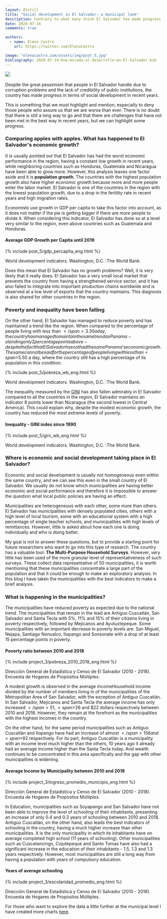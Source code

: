```yaml
---
layout: distill
title: "Social development in El Salvador: a municipal look"
description: Contrary to what many think El Salvador has made progress in recent years, however, development has been heterogeneous among the municipalities.
date: 2020-07-16
comments: true

authors:
  - name: Eleno Castro
    url: https://twitter.com/ElenoCastro

image: "elenocastro.com/assets/img/post_5.jpg"
bibliography: 2020-07-14-Una-mirada-al-desarrollo-en-El-Salvador.bib
---
```

<div class="row mt-3">
    <div class="col-sm mt-3 mt-md-0">
        <img class="img-fluid rounded z-depth-1" src="{{ site.baseurl }}/assets/img/post_5.jpg">
    </div>
</div>
<br/>
Despite the great pessimism that people in El Salvador handle due to corruption problems and the lack of credibility of public institutions, the country has made progress in terms of social development in recent years.

This is something that we must highlight and mention, especially to deny those people who assure us that we are worse than ever. There is no doubt that there is still a long way to go and that there are challenges that have not been met in the best way in recent years, but we can highlight some progress.

### Comparing apples with apples. What has happened to El Salvador's economic growth?

It is usually pointed out that El Salvador has had the worst economic performance in the region, having a constant low growth in recent years, while neighboring countries such as Honduras, Guatemala and Nicaragua have been able to grow more. However, this analysis leaves one factor aside and it is <b>population growth</b>. The countries with the highest population growth also have higher economic growth because more and more people enter the labor market. El Salvador is one of the countries in the region with the lowest population growth, due to a drop in the fertility rate in recent years and high migration rates.

Economists use growth in GDP per capita to take this factor into account, as it does not matter if the pie is getting bigger if there are more people to divide it. When considering this indicator, El Salvador has done so at a level very similar to the region, even above countries such as Guatemala and Honduras<d-cite key="WDI"></d-cite>.


#### Average GDP Growth per Capita until 2019
{% include post_5/gdp_percapita_eng.html %}
<div class="caption">
    World development indicators. Washington, D.C. :The World Bank.
</div>

Does this mean that El Salvador has no growth problems? Well, it is very likely that it really does. El Salvador has a very small local market that prevents the country from having a strengthened service sector, and it has also failed to integrate into important production chains worldwide and is observed at a low level of exports that the country maintains. This diagnosis is also shared for other countries in the region.

### Poverty and inequality have been falling

On the other hand, El Salvador has managed to reduce poverty and has maintained a trend like the region. When compared to the percentage of people living with less than <span>$</span>3.30 a day, the country has managed to maintain the same trend as Panama - standing only 2 percentage points above - despite the fact that El Salvador has not had the same Panama’s economic growth. The same cannot be said for the percentage of people living with less than <span>$</span>5.50 a day, where the country still has a high percentage of its population in this condition<d-cite key="WDI"></d-cite>.

{% include post_5/pobreza_wb_eng.html %}
<div class="caption">
    World development indicators. Washington, D.C. :The World Bank.
</div>

The inequality measured by the [GINI](https://en.wikipedia.org/wiki/Gini_coefficient) has also fallen admirably in El Salvador compared to all the countries in the region, El Salvador maintains an indicator 8 points lower than Nicaragua (the second lowest in Central America). This could explain why, despite the modest economic growth, the country has reduced the most extreme levels of poverty<d-cite key="WDI"></d-cite>.

#### Inequality - GINI index since 1990
{% include post_5/gini_wb_eng.html %}
<div class="caption">
    World development indicators. Washington, D.C. :The World Bank.
</div>

### Where is economic and social development taking place in El Salvador?

Economic and social development is usually not homogeneous even within the same country, and we can see this even in the small country of El Salvador. We usually do not know which municipalities are having better economic and social performance and therefore it is impossible to answer the question what local public policies are having an effect.

Municipalities are heterogeneous with each other, some more than others. El Salvador has municipalities with densely populated cities, others with a high level of local tourism, some with an educational system with a high percentage of single teacher schools, and municipalities with high levels of remittances. However, little is asked about how each one is doing individually and who is doing better.

My goal is not to answer these questions, but to provide a starting point for future researchers who want to go into this type of research. The country has a valuable tool: <b>The Multi-Purpose Household Surveys</b>. However, very little has been used of the more granular level of representativeness of such surveys. These collect data representative of 50 municipalities, it is worth mentioning that these municipalities concentrate a large part of the population and that it could be enough to make an exploratory analysis. In this blog I have taken the municipalities with the best indicators to make a brief analysis.


### What is happening in the municipalities?

The municipalities have reduced poverty as expected due to the national trend. The municipalities that remain in the lead are Antiguo Cuscatlán, San Salvador and Santa Tecla with 5%, 11% and 15% of their citizens living in poverty respectively, followed by Mejicanos and Ayutuxtepeque. Some municipalities with an important decrease in poverty levels are: San Miguel, Nejapa, Santiago Nonualco, Ilopango and Sonsonate with a drop of at least 15 percentage points in poverty<d-cite key="EHPM"></d-cite>.

#### Poverty ratio between 2010 and 2018
{% include project_3/pobreza_2010_2018_eng.html %}
<div class="caption">
    Dirección General de Estadística y Censo de El Salvador (2010 - 2018). Encuesta de Hogares de Propósitos Múltiples.
</div>

A modest growth is observed in the average income<d-footnote>Household income divided by the number of members living in</d-footnote> of the municipalities of the Metropolitan Area of San Salvador, with the exception of Antiguo Cuscatlán. In San Salvador, Mejicanos and Santa Tecla the average income has only increased <span>$</span>51, <span>$</span>26 and <span>$</span>22 dollars respectively between 2010 and 2018. However, they remain at the forefront as the municipalities with the highest incomes in the country.

On the other hand, for the same period municipalities such as Antiguo Cuscatlán and Ilopango have had an increase of almost <span>$</span>156 and <span>$</span>82 respectively. For its part, Antiguo Cuscatlán is a municipality with an income level much higher than the others, 10 years ago it already had an average income higher than the Santa Tecla today. And wealth continues to be concentrated in this area specifically and the gap with other municipalities is widening.

#### Average Income by Municipality between 2010 and 2018
{% include project_3/ingreso_promedio_municipio_eng.html %}
<div class="caption">
    Dirección General de Estadística y Censo de El Salvador (2010 - 2018). Encuesta de Hogares de Propósitos Múltiples.
</div>

In Education, municipalities such as Soyapango and San Salvador have not been able to improve the level of schooling of their inhabitants, presenting an increase of only 0.4 and 0.3 years of schooling between 2010 and 2018. Antiguo Cuscatlán, on the other hand, also leads the best indicators of schooling in the country, having a much higher increase than other municipalities. It is the only municipality in which its inhabitants have on average completed high school (11 years of schooling). Other municipalities such as Cuscatancingo, Cojutepeque and Santo Tomas have also had a significant increase in the education of their inhabitants - 1.5, 1.3 and 1.3 years respectively. However, most municipalities are still a long way from having a population with years of compulsory education.

#### Years of average schooling
{% include project_3/escolaridad_promedio_eng.html %}
<div class="caption">
    Dirección General de Estadística y Censo de El Salvador (2010 - 2018). Encuesta de Hogares de Propósitos Múltiples.
</div>

For those who want to explore the data a little further at the municipal level I have created more charts [here](https://www.elenocastro.com/projects/3_Indicadores%20municipales/).
